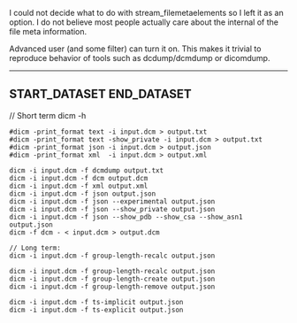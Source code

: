 I could not decide what to do with stream_filemetaelements so I left it as an
option. I do not believe most people actually care about the internal of the
file meta information.

Advanced user (and some filter) can turn it on. This makes it trivial to
reproduce behavior of tools such as dcdump/dcmdump or dicomdump.


---
START_DATASET
END_DATASET
---

// Short term
dicm -h
```
#dicm -print_format text -i input.dcm > output.txt
#dicm -print_format text -show_private -i input.dcm > output.txt
#dicm -print_format json -i input.dcm > output.json
#dicm -print_format xml  -i input.dcm > output.xml

dicm -i input.dcm -f dcmdump output.txt
dicm -i input.dcm -f dcm output.dcm
dicm -i input.dcm -f xml output.xml
dicm -i input.dcm -f json output.json
dicm -i input.dcm -f json --experimental output.json
dicm -i input.dcm -f json --show_private output.json
dicm -i input.dcm -f json --show_pdb --show_csa --show_asn1 output.json
dicm -f dcm - < input.dcm > output.dcm

// Long term:
dicm -i input.dcm -f group-length-recalc output.json

dicm -i input.dcm -f group-length-recalc output.json
dicm -i input.dcm -f group-length-create output.json
dicm -i input.dcm -f group-length-remove output.json

dicm -i input.dcm -f ts-implicit output.json
dicm -i input.dcm -f ts-explicit output.json
```
